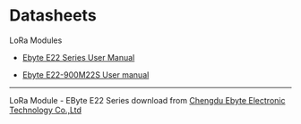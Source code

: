 
Datasheets
===

LoRa Modules

* [Ebyte E22 Series User Manual](E22_Usermanual_EN_v1.10.pdf)

* [Ebyte E22-900M22S User manual](E22-900M22S_UserManual_EN_v1.3.pdf)

---

LoRa Module - EByte E22 Series download from 
[Chengdu Ebyte Electronic Technology Co.,Ltd](http://www.ebyte.com/)